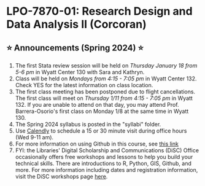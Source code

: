 # LPO-7870-01: Research Design and Data Analysis II (Corcoran)

## <span>&#11088;</span> Announcements (Spring 2024) <span>&#11088;</span>
[//]: # (Note the star emoji is generated from html code. Another option is the markdown code :star: but this does not render in html)

1. The first Stata review session will be held on *Thursday January 18 from 5-6 pm* in Wyatt Center 130 with Sara and Kathryn.
2. Class will be held on *Mondays from 4:15 - 7:05 pm* in Wyatt Center 132. Check YES for the latest information on class location.
3. The first class meeting has been postponed due to flight cancellations. The first class will meet on *Thursday 1/11 from 4:15 - 7:05 pm* in Wyatt 132. If you are unable to attend on that day, you may attend Prof. Barrera-Osorio's first class on Monday 1/8 at the same time in Wyatt 130.
4. The Spring 2024 syllabus is posted in the "syllabi" folder.
5. Use [Calendly](https://calendly.com/sean-p-corcoran) to schedule a 15 or 30 minute visit during office hours (Wed 9-11 am).
6. For more information on using Github in this course, see [this link](https://github.com/spcorcor18/LPO-8800/blob/main/using%20github.md)
7. FYI: the Libraries' Digital Scholarship and Communications (DiSC) Office occasionally offers free workshops and lessons to help you build your technical skills. There are introductions to R, Python, GIS, Github, and more. For more information including dates and registration information, visit the DiSC workshops page [here](https://www.library.vanderbilt.edu/disc/workshops/).

